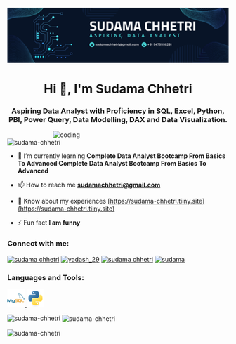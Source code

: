 ![logo](https://github.com/Sudama-Chhetri/Sudama-Chhetri/blob/main/Github%20Banner.png)
<h1 align="center">Hi 👋, I'm Sudama Chhetri</h1>
<h3 align="center">Aspiring Data Analyst with Proficiency in SQL, Excel, Python, PBI, Power Query, Data Modelling, DAX and Data Visualization.</h3>

<img align="right" alt="coding" width="400" src="https://user-images.githubusercontent.com/55389276/140866485-8fb1c876-9a8f-4d6a-98dc-08c4981eaf70.gif">

<p align="left"> <img src="https://komarev.com/ghpvc/?username=sudama-chhetri&label=Profile%20views&color=0e75b6&style=flat" alt="sudama-chhetri" /> </p>

- 🌱 I’m currently learning **Complete Data Analyst Bootcamp From Basics To Advanced Complete Data Analyst Bootcamp From Basics To Advanced**

- 📫 How to reach me **sudamachhetri@gmail.com**

- 📄 Know about my experiences [https://sudama-chhetri.tiiny.site](https://sudama-chhetri.tiiny.site)

- ⚡ Fun fact **I am funny**

<h3 align="left">Connect with me:</h3>
<p align="left">
<a href="https://linkedin.com/in/sudama chhetri" target="blank"><img align="center" src="https://raw.githubusercontent.com/rahuldkjain/github-profile-readme-generator/master/src/images/icons/Social/linked-in-alt.svg" alt="sudama chhetri" height="30" width="40" /></a>
<a href="https://instagram.com/yadash_29" target="blank"><img align="center" src="https://raw.githubusercontent.com/rahuldkjain/github-profile-readme-generator/master/src/images/icons/Social/instagram.svg" alt="yadash_29" height="30" width="40" /></a>
<a href="https://www.hackerrank.com/sudama chhetri" target="blank"><img align="center" src="https://raw.githubusercontent.com/rahuldkjain/github-profile-readme-generator/master/src/images/icons/Social/hackerrank.svg" alt="sudama chhetri" height="30" width="40" /></a>
<a href="https://www.leetcode.com/sudama" target="blank"><img align="center" src="https://raw.githubusercontent.com/rahuldkjain/github-profile-readme-generator/master/src/images/icons/Social/leet-code.svg" alt="sudama" height="30" width="40" /></a>
</p>

<h3 align="left">Languages and Tools:</h3>
<p align="left"> <a href="https://www.mysql.com/" target="_blank" rel="noreferrer"> <img src="https://raw.githubusercontent.com/devicons/devicon/master/icons/mysql/mysql-original-wordmark.svg" alt="mysql" width="40" height="40"/> </a> <a href="https://www.python.org" target="_blank" rel="noreferrer"> <img src="https://raw.githubusercontent.com/devicons/devicon/master/icons/python/python-original.svg" alt="python" width="40" height="40"/> </a> </p>

<p><img align="left" src="https://github-readme-stats.vercel.app/api/top-langs?username=sudama-chhetri&show_icons=true&locale=en&layout=compact" alt="sudama-chhetri" /></p>

<p>&nbsp;<img align="center" src="https://github-readme-stats.vercel.app/api?username=sudama-chhetri&show_icons=true&locale=en" alt="sudama-chhetri" /></p>

<p><img align="center" src="https://github-readme-streak-stats.herokuapp.com/?user=sudama-chhetri&" alt="sudama-chhetri" /></p>

